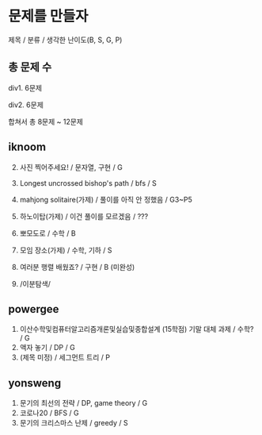 # 문제를 만들자

제목 / 분류 / 생각한 난이도(B, S, G, P)



## 총 문제 수

div1. 6문제

div2. 6문제

합쳐서 총 8문제 ~ 12문제



## iknoom

2. 사진 찍어주세요! / 문자열, 구현 / G
4. Longest uncrossed bishop's path / bfs / S
3. mahjong solitaire(가제) / 풀이를 아직 안 정했음 / G3~P5
4. 하노이탑(가제) / 이건 풀이를 모르겠음 / ???
5. 뽀모도로 / 수학 / B
6. 모임 장소(가제) / 수학, 기하 / S 



1. 여러분 행렬 배웠죠? / 구현 / B (미완성)
2. /이분탐색/

## powergee
1. 이산수학및컴퓨터알고리즘개론및실습및종합설계 (15학점) 기말 대체 과제 / 수학? / G
2. 액자 놓기 / DP / G
3. (제목 미정) / 세그먼트 트리 / P

## yonsweng
1. 문기의 최선의 전략 / DP, game theory / G
2. 코로나20 / BFS / G
3. 문기의 크리스마스 난제 / greedy / S
